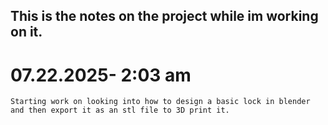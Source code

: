 ## This is the notes on the project while im working on it.

  # 07.22.2025- 2:03 am
    Starting work on looking into how to design a basic lock in blender and then export it as an stl file to 3D print it. 
